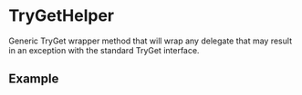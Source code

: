 # TryGetHelper
Generic TryGet wrapper method that will wrap any delegate that may result in an exception with the standard TryGet interface.

## Example

